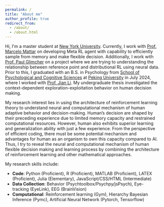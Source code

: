 ```yaml
---
permalink: /
title: "About me"
author_profile: true
redirect_from: 
  - /about/
  - /about.html
---
```


Hi, I'm a master student at [New York University](https://www.nyu.edu). Currently, I work with [Prof. Marcelo Mattar](https://as.nyu.edu/faculty/marcelo-mattar.html) on developing Meta RL agent with capability to efficiently sample from memory and make flexible decision. Additionally, I work with [Prof. Paul Glimcher](https://as.nyu.edu/faculty/paul-glimcher.html) on a project where we are trying to understanding the relationship between reference point and distributional RL using neural data. Prior to this, I graduated with an B.S. in Psychology from [School of Psychological and Cognitive Sciences](https://www.psy.pku.edu.cn) at [Peking University](https://www.pku.edu.cn/) in July 2024, where I worked with [Prof. Jian Li](https://www.psy.pku.edu.cn/english/people/faculty/professor/jianli/index.htm). My undergraduate thesis investigated the context-dependent exploration-exploitation behavior on human decision making.

My research interest lies in using the architecture of reinforcement learning theory to understand neural and computational mechanism of human adaptive behavior and decision-making. Human’s decision are shaped by their preceding experience due to limited memory capacity and restrained computational resources. However, human also exhibits superior learning and generalization ability with just a few experience. From the perspective of efficient coding, there must be some potential mechanism and advantages for human as an organism to own this capacity compared to AI. Thus, I try to reveal the neural and computational mechanism of human flexible decision making and learning process by combining the architecture of reinforcement learning and other mathematical approaches.

My research skills include:
- **Code**: Python (Proficient), R (Proficient), MATLAB (Proficient), LATEX (Proficient), Julia (Elementary), JavaScript/CSS/HTML (Intermediate)
- **Data Collection**: Behavior (Psychtoolbox/Psychpy/jsPsych), Eye-tracking (EyeLink), EEG (BrainVision)
- **Computational**: Reinforcement learning (Gym), Hierarchy Bayesian Inference (Pymc), Artificial Neural Network (Pytorch, Tensorflow)